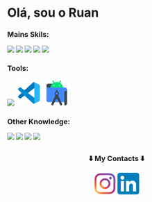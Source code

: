# Olá, sou o Ruan


<div align="left">

### Mains Skils:
  <code><img src="https://cdn.jsdelivr.net/gh/devicons/devicon/icons/html5/html5-original.svg" width=60px /></code>
  <code><img src="https://cdn.jsdelivr.net/gh/devicons/devicon/icons/css3/css3-original.svg" width=60px /></code>
  <code><img src="https://cdn.jsdelivr.net/gh/devicons/devicon/icons/php/php-original.svg" width=60px /></code>
  <code><img src="https://cdn.jsdelivr.net/gh/devicons/devicon/icons/mysql/mysql-plain.svg" width=60px /></code>
  <code><img src="https://cdn.jsdelivr.net/gh/devicons/devicon/icons/kotlin/kotlin-plain.svg" width=60px /></code>
</div>

<div align="left">
  
### Tools:
  <code><img src="https://cdn.jsdelivr.net/gh/devicons/devicon/icons/git/git-original.svg" width=60px /></code>
  <code><img src="https://github.com/ruanfrazao07/ruanfrazao07/blob/main/imagens/vscode.svg" width=60px /></code>
  <code><img src="https://github.com/ruanfrazao07/ruanfrazao07/blob/main/imagens/AndroidStudio.svg" width=60px /></code>
</div>

<div align="left">

### Other Knowledge:
  <code><img src="https://cdn.jsdelivr.net/gh/devicons/devicon/icons/java/java-original.svg" width=60px /></code>
  <code><img src="https://cdn.jsdelivr.net/gh/devicons/devicon/icons/firebase/firebase-plain.svg" width=60px /></code>
  <code><img src="https://cdn.jsdelivr.net/gh/devicons/devicon/icons/cplusplus/cplusplus-original.svg" width=60px /></code>
  <code><img src="https://cdn.jsdelivr.net/gh/devicons/devicon/icons/arduino/arduino-original.svg" width=60px /></code>
</div>

##

<div align="center">

### ⬇️ My Contacts ⬇️
  <a href="https://www.instagram.com/rfrazao_07" alt="instagram" target="_blank">
  <code><img src="https://github.com/ruanfrazao07/ruanfrazao07/blob/main/imagens/Instagram.svg" width=50px margin=20px /></code></a>
  <a href="https://www.linkedin.com/in/ruanfrazao07" alt="Linkedin" target="_blank">
  <code><img src="https://github.com/ruanfrazao07/ruanfrazao07/blob/main/imagens/LinkedIn.svg" width="50px"/></code></a>
</div>
